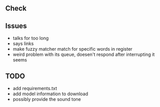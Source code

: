 ## Check

## Issues

- talks for too long
- says links
- make fuzzy matcher match for specific words in register
- weird problem with its queue, doesen't respond after interrupting it seems

## TODO

- add requirements.txt
- add model information to download
- possibly provide the sound tone
